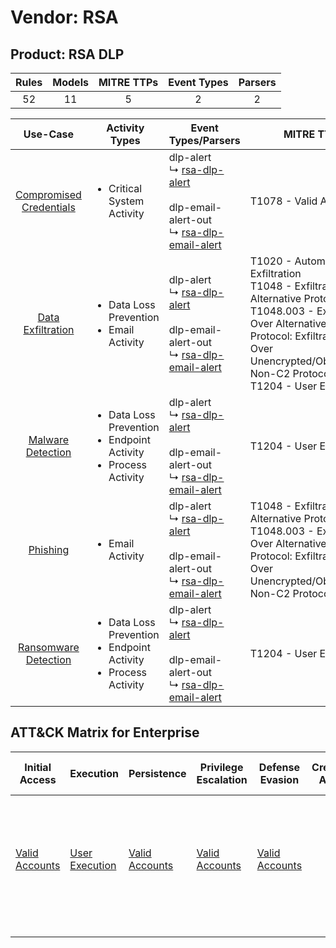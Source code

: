 Vendor: RSA
===========
Product: RSA DLP
----------------
| Rules | Models | MITRE TTPs | Event Types | Parsers |
|:-----:|:------:|:----------:|:-----------:|:-------:|
|  52   |   11   |     5      |      2      |    2    |

|                                  Use-Case                                  | Activity Types                                                                            | Event Types/Parsers                                                                                                                                                                | MITRE TTP                                                                                                                                                                                                                      | Content                                                                                                     |
|:--------------------------------------------------------------------------:| ----------------------------------------------------------------------------------------- | ---------------------------------------------------------------------------------------------------------------------------------------------------------------------------------- | ------------------------------------------------------------------------------------------------------------------------------------------------------------------------------------------------------------------------------ | ----------------------------------------------------------------------------------------------------------- |
| [Compromised Credentials](../../../UseCases/uc_compromised_credentials.md) | <ul><li>Critical System Activity</li></ul>                                                |  dlp-alert<br> ↳ [rsa-dlp-alert](Parsers/parserContent_rsa-dlp-alert.md)<br><br> dlp-email-alert-out<br> ↳ [rsa-dlp-email-alert](Parsers/parserContent_rsa-dlp-email-alert.md)<br> | T1078 - Valid Accounts<br>                                                                                                                                                                                                     | [<ul><li>1 Rules</li></ul>](Rules_Models/r_m_rsa_rsa_dlp_Compromised_Credentials.md)                        |
|       [Data Exfiltration](../../../UseCases/uc_data_exfiltration.md)       | <ul><li>Data Loss Prevention</li><li>Email Activity</li></ul>                             |  dlp-alert<br> ↳ [rsa-dlp-alert](Parsers/parserContent_rsa-dlp-alert.md)<br><br> dlp-email-alert-out<br> ↳ [rsa-dlp-email-alert](Parsers/parserContent_rsa-dlp-email-alert.md)<br> | T1020 - Automated Exfiltration<br>T1048 - Exfiltration Over Alternative Protocol<br>T1048.003 - Exfiltration Over Alternative Protocol: Exfiltration Over Unencrypted/Obfuscated Non-C2 Protocol<br>T1204 - User Execution<br> | [<ul><li>47 Rules</li></ul><ul><li>10 Models</li></ul>](Rules_Models/r_m_rsa_rsa_dlp_Data_Exfiltration.md)  |
|       [Malware Detection](../../../UseCases/uc_malware_detection.md)       | <ul><li>Data Loss Prevention</li><li>Endpoint Activity</li><li>Process Activity</li></ul> |  dlp-alert<br> ↳ [rsa-dlp-alert](Parsers/parserContent_rsa-dlp-alert.md)<br><br> dlp-email-alert-out<br> ↳ [rsa-dlp-email-alert](Parsers/parserContent_rsa-dlp-email-alert.md)<br> | T1204 - User Execution<br>                                                                                                                                                                                                     | [<ul><li>5 Rules</li></ul><ul><li>1 Models</li></ul>](Rules_Models/r_m_rsa_rsa_dlp_Malware_Detection.md)    |
|                [Phishing](../../../UseCases/uc_phishing.md)                | <ul><li>Email Activity</li></ul>                                                          |  dlp-alert<br> ↳ [rsa-dlp-alert](Parsers/parserContent_rsa-dlp-alert.md)<br><br> dlp-email-alert-out<br> ↳ [rsa-dlp-email-alert](Parsers/parserContent_rsa-dlp-email-alert.md)<br> | T1048 - Exfiltration Over Alternative Protocol<br>T1048.003 - Exfiltration Over Alternative Protocol: Exfiltration Over Unencrypted/Obfuscated Non-C2 Protocol<br>                                                             | [<ul><li>7 Rules</li></ul><ul><li>2 Models</li></ul>](Rules_Models/r_m_rsa_rsa_dlp_Phishing.md)             |
|    [Ransomware Detection](../../../UseCases/uc_ransomware_detection.md)    | <ul><li>Data Loss Prevention</li><li>Endpoint Activity</li><li>Process Activity</li></ul> |  dlp-alert<br> ↳ [rsa-dlp-alert](Parsers/parserContent_rsa-dlp-alert.md)<br><br> dlp-email-alert-out<br> ↳ [rsa-dlp-email-alert](Parsers/parserContent_rsa-dlp-email-alert.md)<br> | T1204 - User Execution<br>                                                                                                                                                                                                     | [<ul><li>5 Rules</li></ul><ul><li>1 Models</li></ul>](Rules_Models/r_m_rsa_rsa_dlp_Ransomware_Detection.md) |

ATT&CK Matrix for Enterprise
----------------------------
| Initial Access                                                      | Execution                                                           | Persistence                                                         | Privilege Escalation                                                | Defense Evasion                                                     | Credential Access | Discovery | Lateral Movement | Collection | Command and Control | Exfiltration                                                                                                                                                                                                                                                                                                                    | Impact |
| ------------------------------------------------------------------- | ------------------------------------------------------------------- | ------------------------------------------------------------------- | ------------------------------------------------------------------- | ------------------------------------------------------------------- | ----------------- | --------- | ---------------- | ---------- | ------------------- | ------------------------------------------------------------------------------------------------------------------------------------------------------------------------------------------------------------------------------------------------------------------------------------------------------------------------------- | ------ |
| [Valid Accounts](https://attack.mitre.org/techniques/T1078)<br><br> | [User Execution](https://attack.mitre.org/techniques/T1204)<br><br> | [Valid Accounts](https://attack.mitre.org/techniques/T1078)<br><br> | [Valid Accounts](https://attack.mitre.org/techniques/T1078)<br><br> | [Valid Accounts](https://attack.mitre.org/techniques/T1078)<br><br> |                   |           |                  |            |                     | [Exfiltration Over Alternative Protocol](https://attack.mitre.org/techniques/T1048)<br><br>[Exfiltration Over Alternative Protocol: Exfiltration Over Unencrypted/Obfuscated Non-C2 Protocol](https://attack.mitre.org/techniques/T1048/003)<br><br>[Automated Exfiltration](https://attack.mitre.org/techniques/T1020)<br><br> |        |
